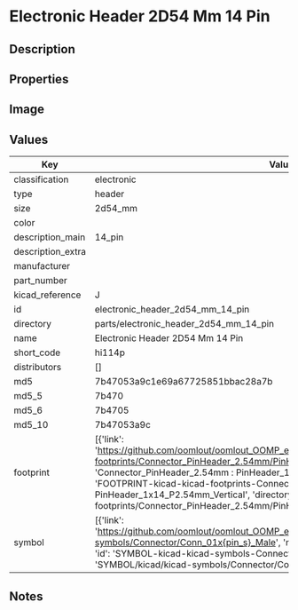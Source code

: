 # Electronic Header 2D54 Mm 14 Pin

## Description

## Properties


## Image


## Values

| Key | Value |
| --- | --- |
| classification | electronic |
| type | header |
| size | 2d54_mm |
| color |  |
| description_main | 14_pin |
| description_extra |  |
| manufacturer |  |
| part_number |  |
| kicad_reference | J |
| id | electronic_header_2d54_mm_14_pin |
| directory | parts/electronic_header_2d54_mm_14_pin |
| name | Electronic Header 2D54 Mm 14 Pin |
| short_code | hi114p |
| distributors | [] |
| md5 | 7b47053a9c1e69a67725851bbac28a7b |
| md5_5 | 7b470 |
| md5_6 | 7b4705 |
| md5_10 | 7b47053a9c |
| footprint | [{'link': 'https://github.com/oomlout/oomlout_OOMP_eda_V2/tree/main/FOOTPRINT/kicad/kicad-footprints/Connector_PinHeader_2.54mm/PinHeader_1x14_P2.54mm_Vertical', 'name': 'Connector_PinHeader_2.54mm : PinHeader_1x14_P2.54mm_Vertical', 'id': 'FOOTPRINT-kicad-kicad-footprints-Connector_PinHeader_2.54mm-PinHeader_1x14_P2.54mm_Vertical', 'directory': 'FOOTPRINT/kicad/kicad-footprints/Connector_PinHeader_2.54mm/PinHeader_1x14_P2.54mm_Vertical/'}] |
| symbol | [{'link': 'https://github.com/oomlout/oomlout_OOMP_eda_V2/tree/main/SYMBOL/kicad/kicad-symbols/Connector/Conn_01x{pin_s}_Male', 'name': 'Connector : Conn_01x14_Male', 'id': 'SYMBOL-kicad-kicad-symbols-Connector-Conn_01x14_Male', 'directory': 'SYMBOL/kicad/kicad-symbols/Connector/Conn_01x14_Male/'}] |

## Notes

